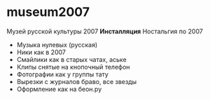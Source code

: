 # museum2007
Музей русской культуры 2007 **Инсталляция** Ностальгия по 2007
- Музыка нулевых (русская)
- Ники как в 2007
- Смайлики как в старых чатах, аське
- Клипы снятые на кнопочный телефон
- Фотографии как у группы тату
- Вырезки с журналов браво, все звезды
- Оформление как на беон.ру
